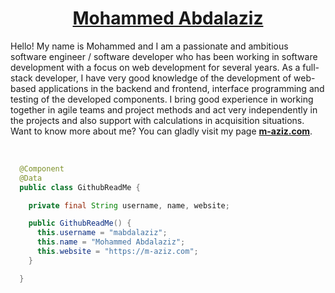 <h1 align="center">
  <a href="https://m-aziz.com" target="_blank"><b>Mohammed Abdalaziz</b></a>
</h1>

Hello! My name is Mohammed and I am a passionate and ambitious software engineer / software developer who has been working in software development with a focus on web development for several years. As a full-stack developer, I have very good knowledge of the development of web-based applications in the backend and frontend, interface programming and testing of the developed components. I bring good experience in working together in agile teams and project methods and act very independently in the projects and also support with calculations in acquisition situations.
Want to know more about me? You can gladly visit my page <a href="https://m-aziz.com" target="_blank"><b>m-aziz.com</b></a>.

<br>


```java
  @Component
  @Data
  public class GithubReadMe {

    private final String username, name, website;

    public GithubReadMe() {
      this.username = "mabdalaziz";
      this.name = "Mohammed Abdalaziz";
      this.website = "https://m-aziz.com";
    }

  }
```



<!-- ## My Statistics

<br/>
<p align="left">
  <a href="https://m-aziz.com/">
  <img width="49.5%" src="https://github-readme-stats.vercel.app/api?username=mabdalaziz&show_icons=true&theme=gruvbox&hide_border=true" />
    <img width="49.5%" src="https://github-readme-streak-stats.herokuapp.com/?user=mabdalaziz&theme=gruvbox&hide_border=true" />
  </a>
</p>
<br>

[![Activity Graph](https://activity-graph.herokuapp.com/graph?username=mabdalaziz&custom_title=Mohammed's%20Contribution%20Graph&theme=gruvbox&bg_color=282828&hide_border=true&line=d1a01f&point=c58545)](https://m-aziz.com)
 -->
<!-- ------ -->

<!-- <div align="center">
	<a href="https://github.com/MAbdalaziz/MAbdalaziz/blob/main/readme.svg" style="display: none">
	</a>
		<img src="readme.svg" width="800" height="400" alt="mabdalaziz"/>
</div>
 -->
